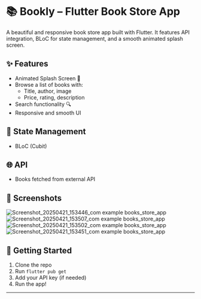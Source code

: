 # 📚 Bookly – Flutter Book Store App

A beautiful and responsive book store app built with Flutter. It features API integration, BLoC for state management, and a smooth animated splash screen.

## ✨ Features

- Animated Splash Screen 🚀
- Browse a list of books with:
  - Title, author, image
  - Price, rating, description
- Search functionality 🔍
- Responsive and smooth UI

## 🧠 State Management

- BLoC (Cubit)

## 🌐 API

- Books fetched from external API

## 📸 Screenshots

![Screenshot_20250421_153446_com example books_store_app](https://github.com/user-attachments/assets/2a63f275-e223-4070-b25e-2dfaa35dd639)
![Screenshot_20250421_153507_com example books_store_app](https://github.com/user-attachments/assets/a67fe01d-ec88-461f-8637-94bb52a3169b)
![Screenshot_20250421_153502_com example books_store_app](https://github.com/user-attachments/assets/a4f04ef7-4150-4b33-aea4-16f87fde4cc2)
![Screenshot_20250421_153451_com example books_store_app](https://github.com/user-attachments/assets/553787ae-3fcb-41eb-b748-74fc2a05f224)

## 🚀 Getting Started

1. Clone the repo
2. Run `flutter pub get`
3. Add your API key (if needed)
4. Run the app!

---
